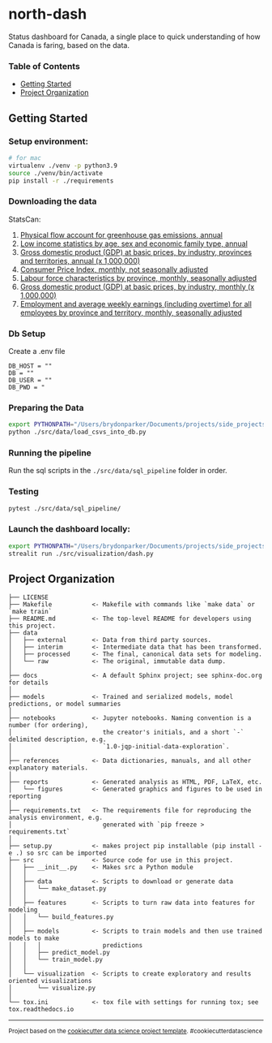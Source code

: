 north-dash
==============================

Status dashboard for Canada, a single place to quick understanding of how Canada is faring, based on the data.

### Table of Contents
- [Getting Started](#getting-started)
- [Project Organization](#project-organization)

## Getting Started

### Setup environment:
```sh
# for mac
virtualenv ./venv -p python3.9
source ./venv/bin/activate
pip install -r ./requirements
```

### Downloading the data

StatsCan:
1. [Physical flow account for greenhouse gas emissions, annual](https://www150.statcan.gc.ca/t1/tbl1/en/tv.action?pid=3810009701)
2. [Low income statistics by age, sex and economic family type, annual](https://www150.statcan.gc.ca/t1/tbl1/en/tv.action?pid=1110013501)
3. [Gross domestic product (GDP) at basic prices, by industry, provinces and territories, annual (x 1,000,000)](https://www150.statcan.gc.ca/t1/tbl1/en/tv.action?pid=3610040201)
4. [Consumer Price Index, monthly, not seasonally adjusted](https://www150.statcan.gc.ca/t1/tbl1/en/tv.action?pid=1810000401)
5. [Labour force characteristics by province, monthly, seasonally adjusted](https://www150.statcan.gc.ca/t1/tbl1/en/tv.action?pid=1410028703)
6. [Gross domestic product (GDP) at basic prices, by industry, monthly (x 1,000,000)](https://www150.statcan.gc.ca/t1/tbl1/en/tv.action?pid=3610043401)
7. [Employment and average weekly earnings (including overtime) for all employees by province and territory, monthly, seasonally adjusted](https://www150.statcan.gc.ca/t1/tbl1/en/tv.action?pid=1410022301&pickMembers%5B0%5D=2.2&pickMembers%5B1%5D=3.1&cubeTimeFrame.startMonth=07&cubeTimeFrame.startYear=2021&cubeTimeFrame.endMonth=11&cubeTimeFrame.endYear=2021&referencePeriods=20210701%2C20211101)

### Db Setup
Create a .env file
```
DB_HOST = ""
DB = ""
DB_USER = ""
DB_PWD = "
```

### Preparing the Data
```sh
export PYTHONPATH="/Users/brydonparker/Documents/projects/side_projects/north-dash" # change to top of this repo 
python ./src/data/load_csvs_into_db.py
```

### Running the pipeline
Run the sql scripts in the `./src/data/sql_pipeline` folder in order.

### Testing
```sh
pytest ./src/data/sql_pipeline/
```

### Launch the dashboard locally:
```sh
export PYTHONPATH="/Users/brydonparker/Documents/projects/side_projects/north-dash" # change to top of this repo on your mac
strealit run ./src/visualization/dash.py
```

## Project Organization

    ├── LICENSE
    ├── Makefile           <- Makefile with commands like `make data` or `make train`
    ├── README.md          <- The top-level README for developers using this project.
    ├── data
    │   ├── external       <- Data from third party sources.
    │   ├── interim        <- Intermediate data that has been transformed.
    │   ├── processed      <- The final, canonical data sets for modeling.
    │   └── raw            <- The original, immutable data dump.
    │
    ├── docs               <- A default Sphinx project; see sphinx-doc.org for details
    │
    ├── models             <- Trained and serialized models, model predictions, or model summaries
    │
    ├── notebooks          <- Jupyter notebooks. Naming convention is a number (for ordering),
    │                         the creator's initials, and a short `-` delimited description, e.g.
    │                         `1.0-jqp-initial-data-exploration`.
    │
    ├── references         <- Data dictionaries, manuals, and all other explanatory materials.
    │
    ├── reports            <- Generated analysis as HTML, PDF, LaTeX, etc.
    │   └── figures        <- Generated graphics and figures to be used in reporting
    │
    ├── requirements.txt   <- The requirements file for reproducing the analysis environment, e.g.
    │                         generated with `pip freeze > requirements.txt`
    │
    ├── setup.py           <- makes project pip installable (pip install -e .) so src can be imported
    ├── src                <- Source code for use in this project.
    │   ├── __init__.py    <- Makes src a Python module
    │   │
    │   ├── data           <- Scripts to download or generate data
    │   │   └── make_dataset.py
    │   │
    │   ├── features       <- Scripts to turn raw data into features for modeling
    │   │   └── build_features.py
    │   │
    │   ├── models         <- Scripts to train models and then use trained models to make
    │   │   │                 predictions
    │   │   ├── predict_model.py
    │   │   └── train_model.py
    │   │
    │   └── visualization  <- Scripts to create exploratory and results oriented visualizations
    │       └── visualize.py
    │
    └── tox.ini            <- tox file with settings for running tox; see tox.readthedocs.io


--------

<p><small>Project based on the <a target="_blank" href="https://drivendata.github.io/cookiecutter-data-science/">cookiecutter data science project template</a>. #cookiecutterdatascience</small></p>
